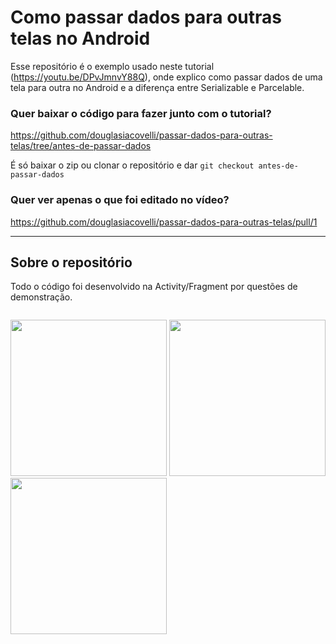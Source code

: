 # Como passar dados para outras telas no Android

Esse repositório é o exemplo usado neste tutorial (https://youtu.be/DPvJmnvY88Q), onde explico como passar dados de uma tela para outra no Android e a diferença entre Serializable e Parcelable.

### Quer baixar o código para fazer junto com o tutorial?
https://github.com/douglasiacovelli/passar-dados-para-outras-telas/tree/antes-de-passar-dados

É só baixar o zip ou clonar o repositório e dar `git checkout antes-de-passar-dados`

### Quer ver apenas o que foi editado no vídeo?
https://github.com/douglasiacovelli/passar-dados-para-outras-telas/pull/1

-----

## Sobre o repositório

Todo o código foi desenvolvido na Activity/Fragment por questões de demonstração.

<p style="float: left">
<img src="https://user-images.githubusercontent.com/1608564/65892022-f60c6200-e37b-11e9-94ec-9563295e832f.png" width="250px"/>
<img src="https://user-images.githubusercontent.com/1608564/65892021-f573cb80-e37b-11e9-8826-dbda85a18972.png" width="250px"/>
<img src="https://user-images.githubusercontent.com/1608564/65892020-f573cb80-e37b-11e9-80a3-528fef731eda.png" width="250px"/>
</p>
